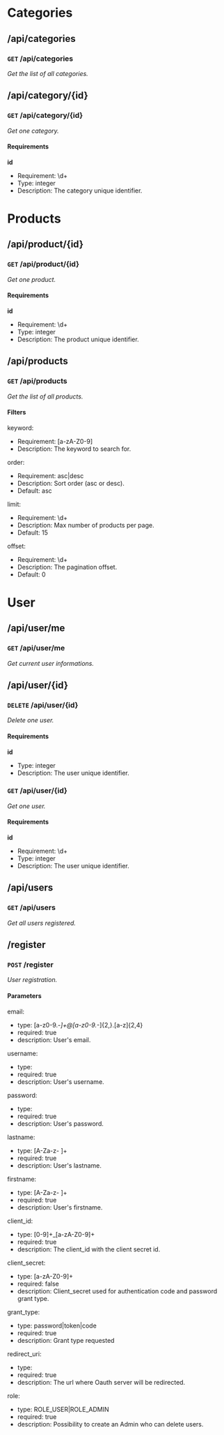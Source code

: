 # Categories #

## /api/categories ##

### `GET` /api/categories ###

_Get the list of all categories._


## /api/category/{id} ##

### `GET` /api/category/{id} ###

_Get one category._

#### Requirements ####

**id**

  - Requirement: \d+
  - Type: integer
  - Description: The category unique identifier.



# Products #

## /api/product/{id} ##

### `GET` /api/product/{id} ###

_Get one product._

#### Requirements ####

**id**

  - Requirement: \d+
  - Type: integer
  - Description: The product unique identifier.


## /api/products ##

### `GET` /api/products ###

_Get the list of all products._

#### Filters ####

keyword:

  * Requirement: [a-zA-Z0-9]
  * Description: The keyword to search for.

order:

  * Requirement: asc|desc
  * Description: Sort order (asc or desc).
  * Default: asc

limit:

  * Requirement: \d+
  * Description: Max number of products per page.
  * Default: 15

offset:

  * Requirement: \d+
  * Description: The pagination offset.
  * Default: 0



# User #

## /api/user/me ##

### `GET` /api/user/me ###

_Get current user informations._


## /api/user/{id} ##

### `DELETE` /api/user/{id} ###

_Delete one user._

#### Requirements ####

**id**

  - Type: integer
  - Description: The user unique identifier.


### `GET` /api/user/{id} ###

_Get one user._

#### Requirements ####

**id**

  - Requirement: \d+
  - Type: integer
  - Description: The user unique identifier.


## /api/users ##

### `GET` /api/users ###

_Get all users registered._


## /register ##

### `POST` /register ###

_User registration._

#### Parameters ####

email:

  * type: [a-z0-9._-]+@[a-z0-9._-]{2,}\.[a-z]{2,4}
  * required: true
  * description: User's email.

username:

  * type: 
  * required: true
  * description: User's username.

password:

  * type: 
  * required: true
  * description: User's password.

lastname:

  * type: [A-Za-z- ]+
  * required: true
  * description: User's lastname.

firstname:

  * type: [A-Za-z- ]+
  * required: true
  * description: User's firstname.

client_id:

  * type: [0-9]+_[a-zA-Z0-9]+
  * required: true
  * description: The client_id with the client secret id.

client_secret:

  * type: [a-zA-Z0-9]+
  * required: false
  * description: Client_secret used for authentication code and password grant type.

grant_type:

  * type: password|token|code
  * required: true
  * description: Grant type requested

redirect_uri:

  * type: 
  * required: true
  * description: The url where Oauth server will be redirected.

role:

  * type: ROLE_USER|ROLE_ADMIN
  * required: true
  * description: Possibility to create an Admin who can delete users.
